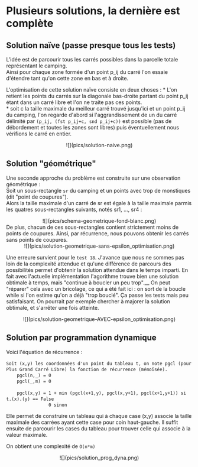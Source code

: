 # Plusieurs solutions, la dernière est complète

## Solution naïve (passe presque tous les tests)
L'idée est de parcourir tous les carrés possibles dans la parcelle totale représentant le camping.   
Ainsi pour chaque zone formée d'un point p_ij du carré l'on essaie d'étendre tant qu'on cette zone en bas et à droite.  

L'optimisation de cette solution naïve consiste en deux choses : 
    * L'on retient les points du carrés sur la diagonale bas-droite partant du point p_ij étant dans un carré libre et l'on ne traite pas ces points.  
    * soit c la taille maximale du meilleur carré trouvé jusqu'ici et un point p_ij du camping, l'on regarde d'abord si l'aggrandissement de un du carré délimité par ``(p_ij, (fst p_ij+c, snd p_ij+c))`` est possible (pas de débordement et toutes les zones sont libres) puis éventuellement nous vérifions le carré en entier.
<div align="center">![](pics/solution-naive.png)</div>

## Solution "géométrique"
Une seconde approche du problème est construite sur une observation géométrique :   
Soit un sous-rectangle `sr` du camping et un points avec trop de monstiques (dit "point de coupures").  
Alors la taille maximale d'un carré de sr est égale à la taille maximale parmis les quatres sous-rectangles suivants, notés sr1, ..., sr4 :

<div align="center">![](pics/schema-geometrique-fond-blanc.png)</div>
De plus, chacun de ces sous-rectangles contient strictement moins de points de coupures.
Ainsi, par récurrence, nous pouvons obtenir les carrés sans points de coupures.

<div align="center">![](pics/solution-geometrique-sans-epsilon_optimisation.png)</div>

Une erreure survient pour le `test 18`. J'avance que nous ne sommes pas loin de la complexité attendue et qu'une différence de parcours des possibilités permet d'obtenir la solution attendue dans le temps imparti.
En fait avec l'actuelle implémentation l'agorithme trouve bien une solution obtimale à temps, mais "continue à boucler un peu trop".__
On peut "réparer" cela avec un bricolage, ce qui a été fait ici : on sort de la boucle while si l'on estime qu'on a déjà "trop bouclé". Ça passe les tests mais peu satisfaisant.
On pourrait par exemple chercher à majorer la solution obtimale, et s'arrêter une fois atteinte.

<div align="center">![](pics/solution-geometrique-AVEC-epsilon_optimisation.png)</div>

## Solution par programmation dynamique

Voici l'équation de récurrence :

```
Soit (x,y) les coordonnées d'un point du tableau t, on note pgcl (pour Plus Grand Carré Libre) la fonction de récurrence (mémoïsée).
    pgcl(n,_) = 0  
    pgcl(_,m) = 0  
    
    pgcl(x,y) = 1 + min (pgcl(x+1,y), pgcl(x,y+1), pgcl(x+1,y+1)) si t.(x).(y) == False  
                0 sinon  
```

Elle permet de construire un tableau qui à chaque case (x,y) associe la taille maximale des carrées ayant cette case pour coin haut-gauche.
Il suffit ensuite de parcourir les cases du tableau pour trouver celle qui associe à la valeur maximale.  

On obtient une complexité de `O(n*m)`

<div align="center">![](pics/solution_prog_dyna.png)</div>
